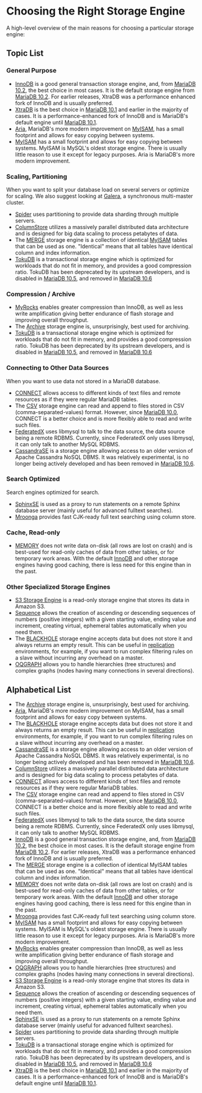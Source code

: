 # Choosing the Right Storage Engine

A high-level overview of the main reasons for choosing a particular storage engine:

## Topic List

### General Purpose

- [InnoDB](/columns-storage-engines-and-plugins/storage-engines/innodb) is a good general transaction storage engine, and, from [MariaDB 10.2](/kb/en/what-is-mariadb-102/), the best choice in most cases. It is the default storage engine from [MariaDB 10.2](/kb/en/what-is-mariadb-102/). For earlier releases, XtraDB was a performance enhanced fork of InnoDB and is usually preferred.
- [XtraDB](/kb/en/xtradb/) is the best choice in [MariaDB 10.1](/kb/en/what-is-mariadb-101/) and earlier in the majority of cases. It is a performance-enhanced fork of InnoDB and is MariaDB's default engine until [MariaDB 10.1](/kb/en/what-is-mariadb-101/).
- [Aria](/columns-storage-engines-and-plugins/storage-engines/aria), MariaDB's more modern improvement on [MyISAM](/kb/en/myisam/), has a small footprint and allows for easy copying between systems.
- [MyISAM](/kb/en/myisam/) has a small footprint and allows for easy copying between systems. MyISAM is MySQL's oldest storage engine. There is usually little reason to use it except for legacy purposes. Aria is MariaDB's more modern improvement.

### Scaling, Partitioning

When you want to split your database load on several servers or optimize for scaling. We also suggest looking at [Galera](/kb/en/galera/), a synchronous multi-master cluster.

- [Spider](/columns-storage-engines-and-plugins/storage-engines/spider) uses partitioning to provide data sharding through multiple servers.
- [ColumnStore](/kb/en/columnstore/) utilizes a massively parallel distributed data architecture and is designed for big data scaling to process petabytes of data.
- The [MERGE](/columns-storage-engines-and-plugins/storage-engines/merge) storage engine is a collection of identical [MyISAM](/kb/en/myisam/) tables that can be used as one. "Identical" means that all tables have identical column and index information.
- [TokuDB](/columns-storage-engines-and-plugins/storage-engines/tokudb) is a transactional storage engine which is optimized for workloads that do not fit in memory, and provides a good compression ratio. TokuDB has been deprecated by its upstream developers, and is disabled in [MariaDB 10.5](/kb/en/what-is-mariadb-105/), and removed in [MariaDB 10.6](/kb/en/what-is-mariadb-106/)

### Compression / Archive

- [MyRocks](/columns-storage-engines-and-plugins/storage-engines/myrocks) enables greater compression than InnoDB, as well as less  write amplification giving better endurance of flash storage and improving overall throughput.
- The [Archive](/columns-storage-engines-and-plugins/storage-engines/archive) storage engine is, unsurprisingly, best used for archiving.
- [TokuDB](/columns-storage-engines-and-plugins/storage-engines/tokudb) is a transactional storage engine which is optimized for workloads that do not fit in memory, and provides a good compression ratio. TokuDB has been deprecated by its upstream developers, and is disabled in [MariaDB 10.5](/kb/en/what-is-mariadb-105/), and removed in [MariaDB 10.6](/kb/en/what-is-mariadb-106/)

### Connecting to Other Data Sources

When you want to use data not stored in a MariaDB database.

- [CONNECT](/columns-storage-engines-and-plugins/storage-engines/connect) allows access to different kinds of text files and remote resources as if they were regular MariaDB tables.
- The [CSV](/columns-storage-engines-and-plugins/storage-engines/csv) storage engine can read and append to files stored in CSV (comma-separated-values) format. However, since [MariaDB 10.0](/kb/en/what-is-mariadb-100/), CONNECT is a better choice and is more flexibly able to read and write such files.
- [FederatedX](/kb/en/federatedx/) uses libmysql to talk to the data source, the data source being a remote RDBMS. Currently, since FederatedX only uses libmysql, it can only talk to another MySQL RDBMS.
- [CassandraSE](/kb/en/cassandrase/) is a storage engine allowing access to an older version of Apache Cassandra NoSQL DBMS. It was relatively experimental, is no longer being actively developed and has been removed in [MariaDB 10.6](/kb/en/what-is-mariadb-106/).

### Search Optimized

Search engines optimized for search.

- [SphinxSE](/kb/en/sphinxse/) is used as a proxy to run statements on a remote Sphinx database server (mainly useful for advanced fulltext searches).
- [Mroonga](/columns-storage-engines-and-plugins/storage-engines/mroonga) provides fast CJK-ready full text searching using column store.

### Cache, Read-only

- [MEMORY](/replication/optimization-and-tuning/query-optimizations/guiduuid-performance/mariadb/memory-storage-engine) does not write data on-disk (all rows are lost on crash) and is best-used for read-only caches of data from other tables, or for temporary work areas. With the default [InnoDB](/columns-storage-engines-and-plugins/storage-engines/innodb) and other storage engines having good caching, there is less need for this engine than in the past.

### Other Specialized Storage Engines

- [S3 Storage Engine](/columns-storage-engines-and-plugins/storage-engines/s3-storage-engine) is a read-only storage engine that stores its data in Amazon S3.
- [Sequence](/kb/en/sequence/) allows the creation of ascending or descending sequences of numbers (positive integers) with a given starting value, ending value and increment, creating virtual, ephemeral tables automatically when you need them.
- The [BLACKHOLE](/columns-storage-engines-and-plugins/storage-engines/blackhole) storage engine accepts data but does not store it and always returns an empty result. This can be useful in [replication](/replication) environments, for example, if you want to run complex filtering rules on a slave without incurring any overhead on a master.
- [OQGRAPH](/kb/en/oqgraph/) allows you to handle hierarchies (tree structures) and complex graphs (nodes having many connections in several directions).

## Alphabetical List

- The [Archive](/columns-storage-engines-and-plugins/storage-engines/archive) storage engine is, unsurprisingly, best used for archiving.
- [Aria](/columns-storage-engines-and-plugins/storage-engines/aria), MariaDB's more modern improvement on MyISAM, has a small footprint and allows for easy copy between systems.
- The [BLACKHOLE](/columns-storage-engines-and-plugins/storage-engines/blackhole) storage engine accepts data but does not store it and always returns an empty result. This can be useful in [replication](/replication) environments, for example, if you want to run complex filtering rules on a slave without incurring any overhead on a master.
- [CassandraSE](/kb/en/cassandrase/) is a storage engine allowing access to an older version of Apache Cassandra NoSQL DBMS. It was relatively experimental, is no longer being actively developed and has been removed in [MariaDB 10.6](/kb/en/what-is-mariadb-106/).
- [ColumnStore](/kb/en/columnstore/) utilizes a massively parallel distributed data architecture and is designed for big data scaling to process petabytes of data.
- [CONNECT](/columns-storage-engines-and-plugins/storage-engines/connect) allows access to different kinds of text files and remote resources as if they were regular MariaDB tables.
- The [CSV](/columns-storage-engines-and-plugins/storage-engines/csv/csv-overview) storage engine can read and append to files stored in CSV (comma-separated-values) format. However, since [MariaDB 10.0](/kb/en/what-is-mariadb-100/), CONNECT is a better choice and is more flexibly able to read and write such files.
- [FederatedX](/kb/en/federatedx/) uses libmysql to talk to the data source, the data source being a remote RDBMS. Currently, since FederatedX only uses libmysql, it can only talk to another MySQL RDBMS.
- [InnoDB](/columns-storage-engines-and-plugins/storage-engines/innodb) is a good general transaction storage engine, and, from [MariaDB 10.2](/kb/en/what-is-mariadb-102/), the best choice in most cases. It is the default storage engine from [MariaDB 10.2](/kb/en/what-is-mariadb-102/). For earlier releases, XtraDB was a performance enhanced fork of InnoDB and is usually preferred.
- The [MERGE](/columns-storage-engines-and-plugins/storage-engines/merge) storage engine is a collection of identical MyISAM tables that can be used as one. "Identical" means that all tables have identical column and index information.
- [MEMORY](/replication/optimization-and-tuning/query-optimizations/guiduuid-performance/mariadb/memory-storage-engine) does not write data on-disk (all rows are lost on crash) and is best-used for read-only caches of data from other tables, or for temporary work areas. With the default [InnoDB](/columns-storage-engines-and-plugins/storage-engines/innodb) and other storage engines having good caching, there is less need for this engine than in the past.
- [Mroonga](/columns-storage-engines-and-plugins/storage-engines/mroonga) provides fast CJK-ready full text searching using column store.
- [MyISAM](/kb/en/myisam/) has a small footprint and allows for easy copying between systems. MyISAM is MySQL's oldest storage engine. There is usually little reason to use it except for legacy purposes. Aria is MariaDB's more modern improvement.
- [MyRocks](/columns-storage-engines-and-plugins/storage-engines/myrocks) enables greater compression than InnoDB, as well as less  write amplification giving better endurance of flash storage and improving overall throughput.
- [OQGRAPH](/kb/en/oqgraph/) allows you to handle hierarchies (tree structures) and complex graphs (nodes having many connections in several directions).
- [S3 Storage Engine](/columns-storage-engines-and-plugins/storage-engines/s3-storage-engine) is a read-only storage engine that stores its data in Amazon S3.
- [Sequence](/kb/en/sequence/) allows the creation of ascending or descending sequences of numbers (positive integers) with a given starting value, ending value and increment, creating virtual, ephemeral tables automatically when you need them.
- [SphinxSE](/columns-storage-engines-and-plugins/storage-engines/sphinx-storage-engine) is used as a proxy to run statements on a remote Sphinx database server (mainly useful for advanced fulltext searches).
- [Spider](/columns-storage-engines-and-plugins/storage-engines/spider) uses partitioning to provide data sharding through multiple servers.
- [TokuDB](/columns-storage-engines-and-plugins/storage-engines/tokudb) is a transactional storage engine which is optimized for workloads that do not fit in memory, and provides a good compression ratio. TokuDB has been deprecated by its upstream developers, and is disabled in [MariaDB 10.5](/kb/en/what-is-mariadb-105/), and removed in [MariaDB 10.6](/kb/en/what-is-mariadb-106/)
- [XtraDB](/kb/en/xtradb/) is the best choice in [MariaDB 10.1](/kb/en/what-is-mariadb-101/) and earlier in the majority of cases. It is a performance-enhanced fork of InnoDB and is MariaDB's default engine until [MariaDB 10.1](/kb/en/what-is-mariadb-101/).